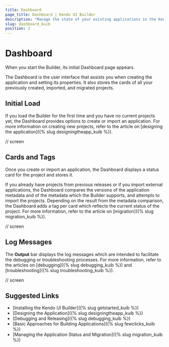 ```yaml
---
title: Dashboard
page_title: Dashboard | Kendo UI Builder
description: "Manage the state of your existing applications in the Kendo UI Designer by using the options of its Dashboard."
slug: dashboard_kuib
position: 2
---
```


# Dashboard

When you start the Builder, its initial Dashboard page appears.

The Dashboard is the user interface that assists you when creating the application and setting its properties. It also stores the cards of all your previously created, imported, and migrated projects.

## Initial Load

If you load the Builder for the first time and you have no current projects yet, the Dashboard provides options to create or import an application. For more information on creating new projects, refer to the article on [designing the application]({% slug designingtheapp_kuib %}).

// screen

## Cards and Tags

Once you create or import an application, the Dashboard displays a status card for the project and stores it.

If you already have projects from previous releases or if you import external applications, the Dashboard compares the versions of the application metadata and of the metadata which the Builder supports, and attempts to import the projects. Depending on the result from the metadata comparison, the Dashboard adds a tag per card which reflects the current status of the project. For more information, refer to the article on [migration]({% slug migration_kuib %}).

// screen

## Log Messages

The **Output** bar displays the log messages which are intended to facilitate the debugging or troubleshooting processes. For more information, refer to the articles on [debugging]({% slug debugging_kuib %}) and [troubleshooting]({% slug troubleshooting_kuib %}).

// screen

## Suggested Links

* [Installing the Kendo UI Builder]({% slug getstarted_kuib %})
* [Designing the Application]({% slug designingtheapp_kuib %})
* [Debugging and Releasing]({% slug debugging_kuib %})
* [Basic Approaches for Building Applications]({% slug fewclicks_kuib %})
* [Managing the Application Status and Migration]({% slug migration_kuib %})
